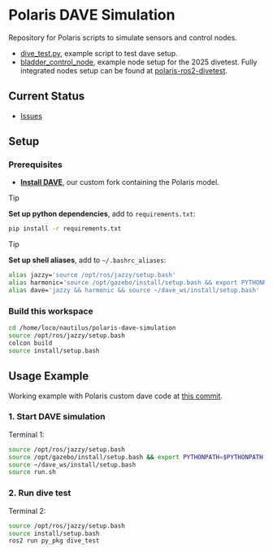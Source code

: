 # Polaris DAVE Simulation

Repository for Polaris scripts to simulate sensors and control nodes.
- [dive_test.py](https://github.com/Nautilus-UUV/polaris-dave-simulation/blob/main/src/py_pkg/py_pkg/dive_test.py), example script to test dave setup.
- [bladder_control_node](https://github.com/Nautilus-UUV/polaris-dave-simulation/tree/main/src/py_pkg/py_pkg/bladder_control_node), example node setup for the 2025 divetest. Fully integrated nodes setup can be found at [polaris-ros2-divetest](https://github.com/Nautilus-UUV/polaris-ros2-divetest).

## Current Status
- [Issues](https://github.com/Nautilus-UUV/polaris-dave-simulation/issues)

## Setup

### Prerequisites

- **[Install DAVE](https://github.com/nautilus-uuv/dave?tab=readme-ov-file#installation)**, our custom fork containing the Polaris model.

> [!TIP]
> **Set up python dependencies**, add to `requirements.txt`:
> ```bash
> pip install -r requirements.txt
> ```

> [!TIP]
> **Set up shell aliases**, add to `~/.bashrc_aliases`:
> ```bash
> alias jazzy='source /opt/ros/jazzy/setup.bash'
> alias harmonic='source /opt/gazebo/install/setup.bash && export PYTHONPATH=$PYTHONPATH:/opt/gazebo/install/lib/python'
> alias dave='jazzy && harmonic && source ~/dave_ws/install/setup.bash'
> ```

### Build this workspace

```bash
cd /home/loco/nautilus/polaris-dave-simulation
source /opt/ros/jazzy/setup.bash
colcon build
source install/setup.bash
```

## Usage Example

Working example with Polaris custom dave code at [this commit](https://github.com/Nautilus-UUV/dave/tree/bf32034cadaf7b1ae5f4d1979e9b9d3466bc61ea).

### 1. Start DAVE simulation

Terminal 1:
```bash
source /opt/ros/jazzy/setup.bash
source /opt/gazebo/install/setup.bash && export PYTHONPATH=$PYTHONPATH:/opt/gazebo/install/lib/python
source ~/dave_ws/install/setup.bash
source run.sh
```

### 2. Run dive test

Terminal 2:
```bash
source /opt/ros/jazzy/setup.bash
source install/setup.bash
ros2 run py_pkg dive_test
```
